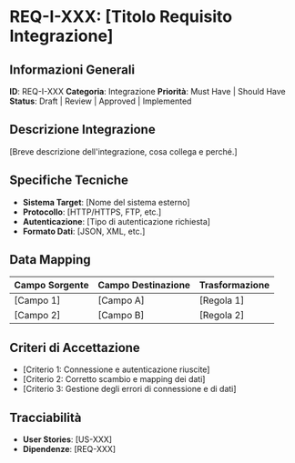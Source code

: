 # REQ-I-XXX: [Titolo Requisito Integrazione]

## Informazioni Generali

**ID**: REQ-I-XXX
**Categoria**: Integrazione
**Priorità**: Must Have | Should Have
**Status**: Draft | Review | Approved | Implemented

## Descrizione Integrazione

[Breve descrizione dell'integrazione, cosa collega e perché.]

## Specifiche Tecniche

- **Sistema Target**: [Nome del sistema esterno]
- **Protocollo**: [HTTP/HTTPS, FTP, etc.]
- **Autenticazione**: [Tipo di autenticazione richiesta]
- **Formato Dati**: [JSON, XML, etc.]

## Data Mapping

| Campo Sorgente | Campo Destinazione | Trasformazione |
|----------------|--------------------|----------------|
| [Campo 1]      | [Campo A]          | [Regola 1]     |
| [Campo 2]      | [Campo B]          | [Regola 2]     |

## Criteri di Accettazione

- [Criterio 1: Connessione e autenticazione riuscite]
- [Criterio 2: Corretto scambio e mapping dei dati]
- [Criterio 3: Gestione degli errori di connessione e di dati]

## Tracciabilità

- **User Stories**: [US-XXX]
- **Dipendenze**: [REQ-XXX]
